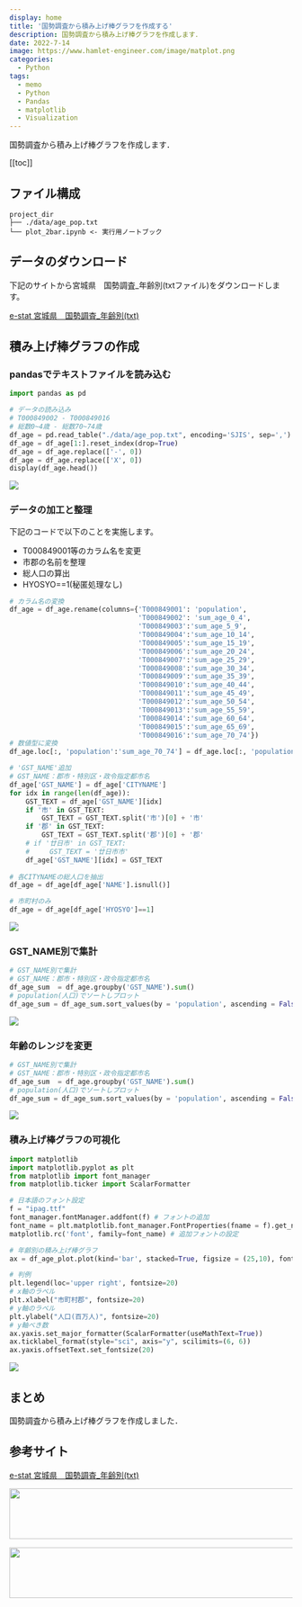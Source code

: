 ```yaml
---
display: home
title: '国勢調査から積み上げ棒グラフを作成する'
description: 国勢調査から積み上げ棒グラフを作成します．
date: 2022-7-14
image: https://www.hamlet-engineer.com/image/matplot.png
categories: 
  - Python
tags:
  - memo
  - Python
  - Pandas
  - matplotlib
  - Visualization
---
```

国勢調査から積み上げ棒グラフを作成します．

<!-- https://www.hamlet-engineer.com -->
<!-- ![](/image/ChordDiagram.png) -->

<!-- more -->

<ClientOnly>
  <CallInArticleAdsense />
</ClientOnly>

[[toc]]

## ファイル構成
```
project_dir
├── ./data/age_pop.txt
└── plot_2bar.ipynb <- 実行用ノートブック
```

## データのダウンロード
下記のサイトから宮城県　国勢調査_年齢別(txtファイル)をダウンロードします。

[e-stat 宮城県　国勢調査_年齢別(txt)](https://www.e-stat.go.jp/gis/statmap-search?page=1&type=1&toukeiCode=00200521&toukeiYear=2015&aggregateUnit=A&serveyId=A002005212015&statsId=T000849)

## 積み上げ棒グラフの作成

### pandasでテキストファイルを読み込む
```python
import pandas as pd

# データの読み込み
# T000849002 - T000849016
# 総数0~4歳 - 総数70~74歳
df_age = pd.read_table("./data/age_pop.txt", encoding='SJIS', sep=',')
df_age = df_age[1:].reset_index(drop=True)
df_age = df_age.replace(['-', 0])
df_age = df_age.replace(['X', 0])
display(df_age.head())
```

![](/image/df_age.png)

### データの加工と整理
下記のコードで以下のことを実施します。
- T000849001等のカラム名を変更
- 市郡の名前を整理
- 総人口の算出
- HYOSYO==1(秘匿処理なし)

```python
# カラム名の変換
df_age = df_age.rename(columns={'T000849001': 'population',
                                'T000849002': 'sum_age_0_4',
                                'T000849003':'sum_age_5_9', 
                                'T000849004':'sum_age_10_14', 
                                'T000849005':'sum_age_15_19', 
                                'T000849006':'sum_age_20_24', 
                                'T000849007':'sum_age_25_29', 
                                'T000849008':'sum_age_30_34', 
                                'T000849009':'sum_age_35_39', 
                                'T000849010':'sum_age_40_44', 
                                'T000849011':'sum_age_45_49', 
                                'T000849012':'sum_age_50_54', 
                                'T000849013':'sum_age_55_59', 
                                'T000849014':'sum_age_60_64', 
                                'T000849015':'sum_age_65_69', 
                                'T000849016':'sum_age_70_74'})
# 数値型に変換
df_age.loc[:, 'population':'sum_age_70_74'] = df_age.loc[:, 'population':'sum_age_70_74'].astype(int)

# 'GST_NAME'追加
# GST_NAME：郡市・特別区・政令指定都市名
df_age['GST_NAME'] = df_age['CITYNAME']
for idx in range(len(df_age)):
    GST_TEXT = df_age['GST_NAME'][idx]
    if '市' in GST_TEXT:
        GST_TEXT = GST_TEXT.split('市')[0] + '市'
    if '郡' in GST_TEXT:
        GST_TEXT = GST_TEXT.split('郡')[0] + '郡'
    # if '廿日市' in GST_TEXT:
    #     GST_TEXT = '廿日市市'
    df_age['GST_NAME'][idx] = GST_TEXT
    
# 各CITYNAMEの総人口を抽出
df_age = df_age[df_age['NAME'].isnull()]

# 市町村のみ
df_age = df_age[df_age['HYOSYO']==1]
```

![](/image/df_age2.png)

### GST_NAME別で集計
```python
# GST_NAME別で集計
# GST_NAME：郡市・特別区・政令指定都市名
df_age_sum  = df_age.groupby('GST_NAME').sum()
# population(人口)でソートしプロット
df_age_sum = df_age_sum.sort_values(by = 'population', ascending = False)
```

![](/image/df_age3.png)

### 年齢のレンジを変更
```python
# GST_NAME別で集計
# GST_NAME：郡市・特別区・政令指定都市名
df_age_sum  = df_age.groupby('GST_NAME').sum()
# population(人口)でソートしプロット
df_age_sum = df_age_sum.sort_values(by = 'population', ascending = False)
```

![](/image/df_age4.png)

### 積み上げ棒グラフの可視化
```python
import matplotlib
import matplotlib.pyplot as plt
from matplotlib import font_manager
from matplotlib.ticker import ScalarFormatter

# 日本語のフォント設定
f = "ipag.ttf"
font_manager.fontManager.addfont(f) # フォントの追加
font_name = plt.matplotlib.font_manager.FontProperties(fname = f).get_name() # 追加フォント名
matplotlib.rc('font', family=font_name) # 追加フォントの設定

# 年齢別の積み上げ棒グラフ
ax = df_age_plot.plot(kind='bar', stacked=True, figsize = (25,10), fontsize = 20)

# 判例
plt.legend(loc='upper right', fontsize=20)
# x軸のラベル
plt.xlabel("市町村郡", fontsize=20)
# y軸のラベル
plt.ylabel("人口(百万人)", fontsize=20)
# y軸べき数
ax.yaxis.set_major_formatter(ScalarFormatter(useMathText=True))
ax.ticklabel_format(style="sci", axis="y", scilimits=(6, 6))
ax.yaxis.offsetText.set_fontsize(20)
```

![](/image/StackedBarGraph.png)

## まとめ
国勢調査から積み上げ棒グラフを作成しました．

## 参考サイト
[e-stat 宮城県　国勢調査_年齢別(txt)](https://www.e-stat.go.jp/gis/statmap-search?page=1&type=1&toukeiCode=00200521&toukeiYear=2015&aggregateUnit=A&serveyId=A002005212015&statsId=T000849)

<ClientOnly>
  <CallInArticleAdsense />
</ClientOnly>

<!-- TechAcademy -->
<a href="//af.moshimo.com/af/c/click?a_id=2604050&p_id=1555&pc_id=2816&pl_id=29835&guid=ON" rel="nofollow" referrerpolicy="no-referrer-when-downgrade"><img src="//image.moshimo.com/af-img/0866/000000029835.jpg" width="728" height="90" style="border:none;"></a><img src="//i.moshimo.com/af/i/impression?a_id=2604050&p_id=1555&pc_id=2816&pl_id=29835" width="1" height="1" style="border:none;">

<!-- テックキャンプ -->
<a href="//af.moshimo.com/af/c/click?a_id=2641145&p_id=1770&pc_id=3386&pl_id=25847&guid=ON" rel="nofollow" referrerpolicy="no-referrer-when-downgrade"><img src="//image.moshimo.com/af-img/1115/000000025847.png" width="728" height="90" style="border:none;"></a><img src="//i.moshimo.com/af/i/impression?a_id=2641145&p_id=1770&pc_id=3386&pl_id=25847" width="1" height="1" style="border:none;">


